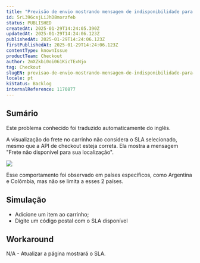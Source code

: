 ```yaml
---
title: "Previsão de envio mostrando mensagem de indisponibilidade para entrega"
id: 5rL396csjLiJhD8morzfeb
status: PUBLISHED
createdAt: 2025-01-29T14:24:05.390Z
updatedAt: 2025-01-29T14:24:06.123Z
publishedAt: 2025-01-29T14:24:06.123Z
firstPublishedAt: 2025-01-29T14:24:06.123Z
contentType: knownIssue
productTeam: Checkout
author: 2mXZkbi0oi061KicTExNjo
tag: Checkout
slugEN: previsao-de-envio-mostrando-mensagem-de-indisponibilidade-para-entrega
locale: pt
kiStatus: Backlog
internalReference: 1170877
---
```


## Sumário

<div class="alert alert-info">
  <p>Este problema conhecido foi traduzido automaticamente do inglês.</p>
</div>


A visualização do frete no carrinho não considera o SLA selecionado, mesmo que a API de checkout esteja correta. Ela mostra a mensagem "Frete não disponível para sua localização".

 ![](https://vtexhelp.zendesk.com/attachments/token/oKGiw0BqXd83twkctR84fT0Wc/?name=image.png)

Esse comportamento foi observado em países específicos, como Argentina e Colômbia, mas não se limita a esses 2 países.

## Simulação



- Adicione um item ao carrinho;
- Digite um código postal com o SLA disponível

## Workaround


N/A - Atualizar a página mostrará o SLA.





